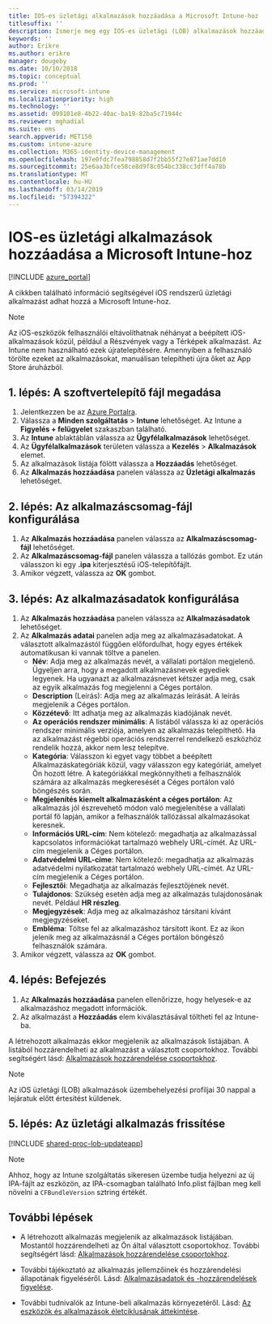 ```yaml
---
title: IOS-es üzletági alkalmazások hozzáadása a Microsoft Intune-hoz
titlesuffix: ''
description: Ismerje meg egy IOS-es üzletági (LOB) alkalmazások hozzáadása Microsoft Intune-bA.
keywords: ''
author: Erikre
ms.author: erikre
manager: dougeby
ms.date: 10/10/2018
ms.topic: conceptual
ms.prod: ''
ms.service: microsoft-intune
ms.localizationpriority: high
ms.technology: ''
ms.assetid: 099101e8-4b22-40ac-ba19-82ba5c71944c
ms.reviewer: mghadial
ms.suite: ems
search.appverid: MET150
ms.custom: intune-azure
ms.collection: M365-identity-device-management
ms.openlocfilehash: 197e0fdc7fea798858d7f2bb55f27e871ae7dd10
ms.sourcegitcommit: 25e6aa3bfce58ce8d9f8c054bc338cc3dff4a78b
ms.translationtype: MT
ms.contentlocale: hu-HU
ms.lasthandoff: 03/14/2019
ms.locfileid: "57394322"
---
```

# <a name="add-an-ios-line-of-business-app-to-microsoft-intune"></a>IOS-es üzletági alkalmazások hozzáadása a Microsoft Intune-hoz

[!INCLUDE [azure_portal](./includes/azure_portal.md)]

A cikkben található információ segítségével iOS rendszerű üzletági alkalmazást adhat hozzá a Microsoft Intune-hoz.

>[!NOTE]
>Az iOS-eszközök felhasználói eltávolíthatnak néhányat a beépített iOS-alkalmazások közül, például a Részvények vagy a Térképek alkalmazást. Az Intune nem használható ezek újratelepítésére. Amennyiben a felhasználó törölte ezeket az alkalmazásokat, manuálisan telepítheti újra őket az App Store áruházból.

## <a name="step-1-specify-the-software-setup-file"></a>1. lépés: A szoftvertelepítő fájl megadása

1. Jelentkezzen be az [Azure Portalra](https://portal.azure.com).
2. Válassza a **Minden szolgáltatás** > **Intune** lehetőséget. Az Intune a **Figyelés + felügyelet** szakaszban található.
3. Az **Intune** ablaktáblán válassza az **Ügyfélalkalmazások** lehetőséget.
4. Az **Ügyfélalkalmazások** területen válassza a **Kezelés** > **Alkalmazások** elemet.
5. Az alkalmazások listája fölött válassza a **Hozzáadás** lehetőséget.
6. Az **Alkalmazás hozzáadása** panelen válassza az **Üzletági alkalmazás** lehetőséget.

## <a name="step-2-configure-the-app-package-file"></a>2. lépés: Az alkalmazáscsomag-fájl konfigurálása

1. Az **Alkalmazás hozzáadása** panelen válassza az **Alkalmazáscsomag-fájl** lehetőséget.
2. Az **Alkalmazáscsomag-fájl** panelen válassza a tallózás gombot. Ez után válasszon ki egy **.ipa** kiterjesztésű iOS-telepítőfájlt.
3. Amikor végzett, válassza az **OK** gombot.


## <a name="step-3-configure-app-information"></a>3. lépés: Az alkalmazásadatok konfigurálása

1. Az **Alkalmazás hozzáadása** panelen válassza az **Alkalmazásadatok** lehetőséget.
2. Az **Alkalmazás adatai** panelen adja meg az alkalmazásadatokat. A választott alkalmazástól függően előfordulhat, hogy egyes értékek automatikusan ki vannak töltve a panelen.
    - **Név**: Adja meg az alkalmazás nevét, a vállalati portálon megjelenő. Ügyeljen arra, hogy a megadott alkalmazásnevek egyediek legyenek. Ha ugyanazt az alkalmazásnevet kétszer adja meg, csak az egyik alkalmazás fog megjelenni a Céges portálon.
    - **Description** (Leírás): Adja meg az alkalmazás leírását. A leírás megjelenik a Céges portálon.
    - **Közzétevő**: Itt adhatja meg az alkalmazás kiadójának nevét.
    - **Az operációs rendszer minimális**: A listából válassza ki az operációs rendszer minimális verziója, amelyen az alkalmazás telepíthető. Ha az alkalmazást régebbi operációs rendszerrel rendelkező eszközhöz rendelik hozzá, akkor nem lesz telepítve.
    - **Kategória**: Válasszon ki egyet vagy többet a beépített Alkalmazáskategóriák közül, vagy válasszon egy kategóriát, amelyet Ön hozott létre. A kategóriákkal megkönnyítheti a felhasználók számára az alkalmazás megkeresését a Céges portálon való böngészés során.
    - **Megjelenítés kiemelt alkalmazásként a céges portálon**: Az alkalmazás jól észrevehető módon való megjelenítése a vállalati portál fő lapján, amikor a felhasználók tallózással alkalmazásokat keresnek.
    - **Információs URL-cím**: Nem kötelező: megadhatja az alkalmazással kapcsolatos információkat tartalmazó webhely URL-címét. Az URL-cím megjelenik a Céges portálon.
    - **Adatvédelmi URL-címe**: Nem kötelező: megadhatja az alkalmazás adatvédelmi nyilatkozatát tartalmazó webhely URL-címét. Az URL-cím megjelenik a Céges portálon.
    - **Fejlesztői**: Megadhatja az alkalmazás fejlesztőjének nevét.
    - **Tulajdonos**: Szükség esetén adja meg az alkalmazás tulajdonosának nevét. Például **HR részleg**.
    - **Megjegyzések**: Adja meg az alkalmazáshoz társítani kívánt megjegyzéseket.
    - **Embléma**: Töltse fel az alkalmazáshoz társított ikont. Ez az ikon jelenik meg az alkalmazásnál a Céges portálon böngésző felhasználók számára.
3. Amikor végzett, válassza az **OK** gombot.

## <a name="step-4-finish-up"></a>4. lépés: Befejezés

1. Az **Alkalmazás hozzáadása** panelen ellenőrizze, hogy helyesek-e az alkalmazáshoz megadott információk.
2. Az alkalmazást a **Hozzáadás** elem kiválasztásával töltheti fel az Intune-ba.

A létrehozott alkalmazás ekkor megjelenik az alkalmazások listájában. A listából hozzárendelheti az alkalmazást a választott csoportokhoz. További segítségért lásd: [Alkalmazások hozzárendelése csoportokhoz](apps-deploy.md).

> [!NOTE]
> Az iOS üzletági (LOB) alkalmazások üzembehelyezési profiljai 30 nappal a lejáratuk előtt értesítést küldenek.

## <a name="step-5-update-a-line-of-business-app"></a>5. lépés: Az üzletági alkalmazás frissítése

[!INCLUDE [shared-proc-lob-updateapp](./includes/shared-proc-lob-updateapp.md)]

> [!NOTE]
> Ahhoz, hogy az Intune szolgáltatás sikeresen üzembe tudja helyezni az új IPA-fájlt az eszközön, az IPA-csomagban található Info.plist fájlban meg kell növelni a `CFBundleVersion` sztring értékét.

## <a name="next-steps"></a>További lépések

- A létrehozott alkalmazás megjelenik az alkalmazások listájában. Mostantól hozzárendelheti az Ön által választott csoportokhoz. További segítségért lásd: [Alkalmazások hozzárendelése csoportokhoz](apps-deploy.md).

- További tájékoztató az alkalmazás jellemzőinek és hozzárendelési állapotának figyeléséről. Lásd: [Alkalmazásadatok és -hozzárendelések figyelése](apps-monitor.md).

- További tudnivalók az Intune-beli alkalmazás környezetéről. Lásd: [Az eszközök és alkalmazások életciklusának áttekintése](introduction-device-app-lifecycles.md).
